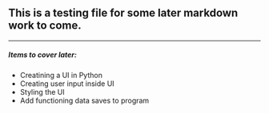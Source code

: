 ## This is a testing file for some later markdown work to come.
___

##### Items to cover later:

* Creatining a UI in Python
* Creating user input inside UI
* Styling the UI
* Add functioning data saves to program
